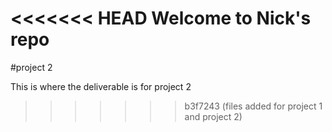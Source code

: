 <<<<<<< HEAD
Welcome to Nick's repo
=======
#project 2

This is where the deliverable is for project 2
>>>>>>> b3f7243 (files added for project 1 and project 2)
